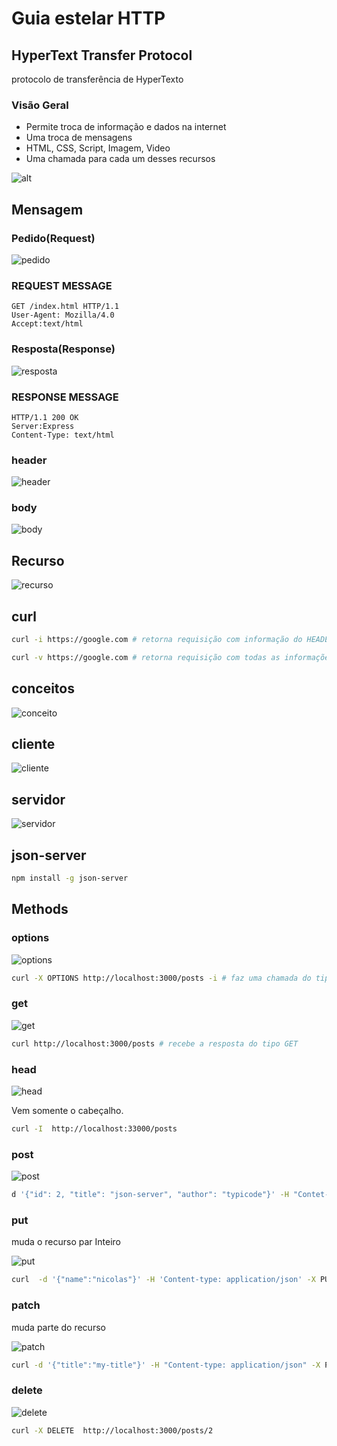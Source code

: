 # Guia estelar HTTP

## HyperText Transfer Protocol

protocolo de transferência de HyperTexto

### Visão Geral

- Permite troca de informação e dados na internet
- Uma troca de mensagens
- HTML, CSS, Script, Imagem, Video
- Uma chamada para cada um desses recursos

![alt](./img/001.png)

## Mensagem

### Pedido(Request)

![pedido](./img/pedido.png)

### REQUEST MESSAGE

~~~~code
GET /index.html HTTP/1.1
User-Agent: Mozilla/4.0
Accept:text/html
~~~~

### Resposta(Response)

![resposta](./img/resposta.png)

### RESPONSE MESSAGE

~~~~code
HTTP/1.1 200 OK
Server:Express
Content-Type: text/html
~~~~

### header

![header](./img/header.png)

### body

![body](./img/body.png)

## Recurso

![recurso](./img/recurso.png)

## curl

~~~~bash
curl -i https://google.com # retorna requisição com informação do HEADER

curl -v https://google.com # retorna requisição com todas as informações
~~~~

## conceitos

![conceito](./img/conceito.png)

## cliente

![cliente](./img/cliente.png)

## servidor

![servidor](./img/servidor.png)

## json-server

~~~~bash
npm install -g json-server
~~~~

## Methods

### options

![options](./img/options.png)

~~~~bash
curl -X OPTIONS http://localhost:3000/posts -i # faz uma chamada do tipo options
~~~~

### get

![get](./img/get.png)

~~~~bash
curl http://localhost:3000/posts # recebe a resposta do tipo GET
~~~~

### head

![head](./img/head.png)

Vem somente o cabeçalho.

~~~~bash
curl -I  http://localhost:33000/posts
~~~~

### post

![post](./img/post.png)

~~~~bash
d '{"id": 2, "title": "json-server", "author": "typicode"}' -H "Contet-type: application/json" -X POST  http://localhost:3000/posts # resposta do tipo POST
~~~~

### put

muda o recurso par Inteiro

![put](./img/put.png)

~~~~bash
curl  -d '{"name":"nicolas"}' -H 'Content-type: application/json' -X PUT  http://localhost:3000/profile
~~~~

### patch

muda parte do recurso

![patch](./img/patch.png)

~~~~bash
curl -d '{"title":"my-title"}' -H "Content-type: application/json" -X PATCH  http://localhost:3000/posts/1
~~~~

### delete

![delete](./img/delete.png)

~~~~bash
curl -X DELETE  http://localhost:3000/posts/2
~~~~

